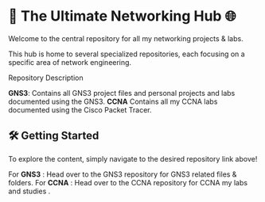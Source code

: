 # 🚀 The Ultimate Networking Hub 🌐

Welcome to the central repository for all my networking projects & labs.

This hub is home to several specialized repositories, each focusing on a specific area of network engineering.

Repository           Description	

**GNS3**:	          Contains all GNS3 project files and personal projects and labs documented using the GNS3.
**CCNA**            Contains all my CCNA labs documented using the Cisco Packet Tracer.

## 🛠️ Getting Started
To explore the content, simply navigate to the desired repository link above!

For **GNS3** : Head over to the GNS3 repository for GNS3 related files & folders.
For **CCNA** : Head over to the CCNA repository for CCNA my labs and studies .

